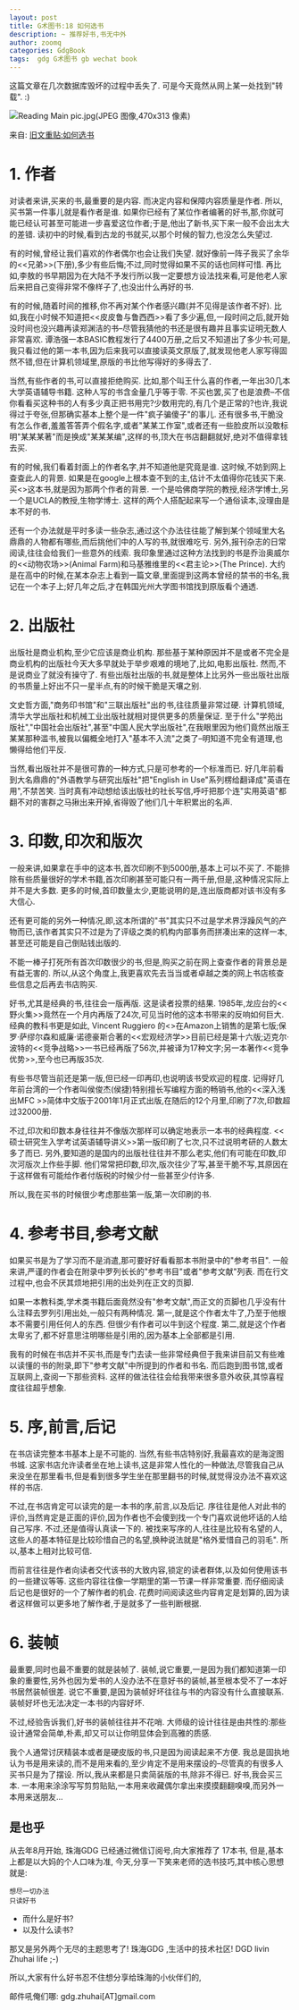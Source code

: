 ```yaml
---
layout: post
title: G术图书:18 如何选书
description: ~ 推荐好书,书无中外
author: zoomq
categories: GdgBook
tags:  gdg G术图书 gb wechat book
---
```


这篇文章在几次数据库毁坏的过程中丢失了. 可是今天竟然从网上某一处找到"转载". :) 

![Reading Main pic.jpg(JPEG 图像,470x313 像素)](http://moreintelligentlife.com/sites/default/files/legacy/Reading%20Main%20pic.jpg)

来自: [旧文重贴:如何选书](http://wordpress.lixiaolai.com/archives/9615.html)

# 1. 作者

对读者来讲,买来的书,最重要的是内容. 而决定内容和保障内容质量是作者. 所以,买书第一件事儿就是看作者是谁. 如果你已经有了某位作者编著的好书,那,你就可能已经认可甚至可能进一步喜爱这位作者;于是,他出了新书,买下来一般不会出太大的差错. 读初中的时候,看到古龙的书就买,以那个时候的智力,也没怎么失望过. 

有的时候,曾经让我们喜欢的作者偶尔也会让我们失望. 就好像前一阵子我买了余华的<<兄弟>>(下册),多少有些后悔;不过,同时觉得如果不买的话也同样可惜. 再比如,李敖的书早期因为在大陆不予发行所以我一定要想方设法找来看,可是他老人家后来把自己变得非常不像样子了,也没出什么再好的书. 

有的时候,随着时间的推移,你不再对某个作者感兴趣(并不见得是该作者不好). 比如,我在小时候不知道把<<皮皮鲁与鲁西西>>看了多少遍,但,一段时间之后,就开始没时间也没兴趣再读郑渊洁的书–尽管我猜他的书还是很有趣并且事实证明无数人非常喜欢. 谭浩强一本BASIC教程发行了4400万册,之后又不知道出了多少书;可是,我只看过他的第一本书,因为后来我可以直接读英文原版了,就发现他老人家写得固然不错,但在计算机领域里,原版的书比他写得好的多得去了. 

<!--more-->

当然,有些作者的书,可以直接拒绝购买. 比如,那个叫王什么喜的作者,一年出30几本大学英语辅导书籍. 这种人写的书含金量几乎等于零. 不买也罢,买了也是浪费–不信你看看买这种书的人有多少真正把书用完?少数用完的,有几个是正常的?也许,我说得过于夸张,但那确实基本上整个是一件"疯子骗傻子"的事儿. 还有很多书,干脆没有怎么作者,羞羞答答弄个假名字,或者"某某工作室",或者还有一些脸皮所以没敢标明"某某某著"而是换成"某某某编",这样的书,顶大在书店翻翻就好,绝对不值得拿钱去买. 

有的时候,我们看着封面上的作者名字,并不知道他是究竟是谁. 这时候,不妨到网上查查此人的背景. 如果是在google上根本查不到的主,估计不太值得你花钱买下来. 买<<Mean Genes>>这本书,就是因为那两个作者的背景. 一个是哈佛商学院的教授,经济学博士,另一个是UCLA的教授,生物学博士. 这样的两个人搭配起来写一个通俗读本,没理由是本不好的书. 

还有一个办法就是平时多读一些杂志,通过这个办法往往能了解到某个领域里大名鼎鼎的人物都有哪些,而后挑他们中的人写的书,就很难吃亏. 另外,报刊杂志的日常阅读,往往会给我们一些意外的线索. 我印象里通过这种方法找到的书是乔治奥威尔的<<动物农场>>(Animal Farm)和马基雅维里的<<君主论>>(The Prince). 大约是在高中的时候,在某本杂志上看到一篇文章,里面提到这两本曾经的禁书的书名,我记在一个本子上;好几年之后,才在韩国光州大学图书馆找到原版看个通透. 

# 2. 出版社

出版社是商业机构,至少它应该是商业机构. 那些基于某种原因并不是或者不完全是商业机构的出版社今天大多早就处于举步艰难的境地了,比如,电影出版社. 然而,不是说商业了就没有操守了. 有些出版社出版的书,就是整体上比另外一些出版社出版的书质量上好出不只一星半点,有的时候干脆是天壤之别. 

文史哲方面,"商务印书馆"和"三联出版社"出的书,往往质量非常过硬. 计算机领域,清华大学出版社和机械工业出版社就相对提供更多的质量保证. 至于什么"学苑出版社","中国社会出版社",甚至"中国人民大学出版社",在我眼里因为他们竟然出版王某某那种滥书,被我以偏概全地打入"基本不入流"之类了–明知道不完全有道理,也懒得给他们平反. 

当然,看出版社并不是很可靠的一种方式,只是可参考的一个标准而已. 好几年前看到大名鼎鼎的"外语教学与研究出版社"把"English in Use"系列楞给翻译成"英语在用",不禁苦笑. 当时真有冲动想给该出版社的社长写信,呼吁把那个连"实用英语"都翻不对的害群之马揪出来开掉,省得毁了他们几十年积累出的名声. 

# 3. 印数,印次和版次

一般来讲,如果拿在手中的这本书,首次印刷不到5000册,基本上可以不买了. 不能排除有些质量很好的学术书籍,首次印刷甚至可能只有一两千册,但是,这种情况实际上并不是大多数. 更多的时候,首印数量太少,更能说明的是,连出版商都对该书没有多大信心. 

还有更可能的另外一种情况,即,这本所谓的"书"其实只不过是学术界浮躁风气的产物而已,该作者其实只不过是为了评级之类的机构内部事务而拼凑出来的这样一本,甚至还可能是自己倒贴钱出版的. 

不能一棒子打死所有首次印数很少的书,但是,购买之前在网上查查作者的背景总是有益无害的. 所以,从这个角度上,我更喜欢先去当当或者卓越之类的网上书店核查些信息之后再去书店购买. 

好书,尤其是经典的书,往往会一版再版. 这是读者投票的结果. 1985年,龙应台的<<野火集>>竟然在一个月内再版了24次,可见当时他的这本书带来的反响如何巨大. 经典的教科书更是如此, Vincent Ruggiero 的<<Beyond Feelings: A Guide to Critical Thinking>>在Amazon上销售的是第七版;保罗·萨缪尔森和威廉·诺德豪斯合著的<<宏观经济学>>目前已经是第十六版;迈克尔·波特的<<竞争战略>>一书已经再版了56次,并被译为17种文字;另一本著作<<竞争优势>>,至今也已再版35次. 

有些书尽管当前还是第一版,但已经一印再印,也说明该书受欢迎的程度. 记得好几年前台湾的一个作者叫侯俊杰(侯捷)特别擅长写编程方面的畅销书,他的<<深入浅出MFC >>简体中文版于2001年1月正式出版,在随后的12个月里,印刷了7次,印数超过32000册. 

不过,印次和印数本身往往并不像版次那样可以确定地表示一本书的经典程度. <<硕士研究生入学考试英语辅导讲义>>第一版印刷了七次,只不过说明考研的人数太多了而已. 另外,要知道的是国内的出版社往往并不那么老实,他们有可能在印数,印次河版次上作些手脚. 他们常常把印数,印次,版次往少了写,甚至干脆不写,其原因在于这样做有可能给作者付版税的时候少付一些甚至少付许多. 

所以,我在买书的时候很少考虑那些第一版,第一次印刷的书. 

# 4. 参考书目,参考文献

如果买书是为了学习而不是消遣,那可要好好看看那本书附录中的"参考书目". 一般来讲,严谨的作者会在附录中罗列长长的"参考书目"或者"参考文献"列表. 而在行文过程中,也会不厌其烦地把引用的出处列在正文的页脚. 

如果一本教科类,学术类书籍后面竟然没有"参考文献",而正文的页脚也几乎没有什么注释去罗列引用出处,一般只有两种情况. 第一,就是这个作者太牛了,乃至于他根本不需要引用任何人的东西. 但很少有作者可以牛到这个程度. 第二,就是这个作者太卑劣了,都不好意思注明哪些是引用的,因为基本上全部都是引用. 

我有的时候在书店并不买书,而是专门去读一些非常经典但于我来讲目前又有些难以读懂的书的附录,即下"参考文献"中所提到的作者和书名. 而后跑到图书馆,或者互联网上,查阅一下那些资料. 这样的做法往往会给我带来很多意外收获,其惊喜程度往往超乎想象. 

# 5. 序,前言,后记

在书店读完整本书基本上是不可能的. 当然,有些书店特别好,我最喜欢的是海淀图书城. 这家书店允许读者坐在地上读书,这是非常人性化的一种做法,尽管我自己从来没坐在那里看书,但是看到很多学生坐在那里翻书的时候,就觉得没办法不喜欢这样的书店. 

不过,在书店肯定可以读完的是一本书的序,前言,以及后记. 序往往是他人对此书的评价,当然肯定是正面的评价,因为作者也不会傻到找一个专门喜欢说他坏话的人给自己写序. 不过,还是值得认真读一下的. 被找来写序的人,往往是比较有名望的人,这些人的基本特征是比较珍惜自己的名望,换种说法就是"格外爱惜自己的羽毛". 所以,基本上相对比较可信. 

而前言往往是作者向读者交代该书的大致内容,锁定的读者群体,以及如何使用该书的一些建议等等. 这些内容往往像一学期里的第一节课一样非常重要. 而仔细阅读后记也是很好的一个了解作者的机会. 花费时间阅读这些内容肯定是划算的,因为读者这样做可以更多地了解作者,于是就多了一些判断根据. 

# 6. 装帧

最重要,同时也最不重要的就是装帧了. 装帧,说它重要,一是因为我们都知道第一印象的重要性,另外也因为爱书的人没办法不在意好书的装帧,甚至根本受不了一本好书居然装帧很差. 说它不重要,是因为装帧好坏往往与书的内容没有什么直接联系. 装帧好坏也无法决定一本书的内容好坏. 

不过,经验告诉我们,好书的装帧往往并不花哨. 大师级的设计往往是由共性的:那些设计通常会简单,朴素,却又可以让你明显体会到高雅的质感. 

我个人通常讨厌精装本或者是硬皮版的书,只是因为阅读起来不方便. 我总是固执地认为书是用来读的,而不是用来看的,至少肯定不是用来摆设的–尽管真的有很多人买书只是为了摆设. 所以,我从来都是只卖简装版的书,除非不得已. 好书,我会买三本. 一本用来涂涂写写剪剪贴贴,一本用来收藏偶尔拿出来摸摸翻翻嗅嗅,而另外一本用来送朋友... 



## 是也乎

从去年8月开始, 珠海GDG 已经通过微信订阅号,向大家推荐了 17本书,
但是,基本上都是以大妈的个人口味为准,
今天,分享一下笑来老师的选书技巧,其中核心思想就是:

    想尽一切办法
    只读好书

- 而什么是好书?
- 以及什么读书?

那又是另外两个无尽的主题思考了!
珠海GDG ,生活中的技术社区!
DGD livin Zhuhai life ;-)

所以,大家有什么好书忍不住想分享给珠海的小伙伴们的,

邮件吼俺们哪: gdg.zhuhai[AT]gmail.com



